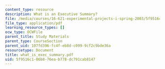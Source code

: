 ```yaml
---
content_type: resource
description: What is an Executive Summary?
file: /media/courses/16-621-experimental-projects-i-spring-2003/5f9516c106b876eab778dc791cab8147_what_is_exec_summary.pdf
file_type: application/pdf
learning_resource_types: []
ocw_type: OCWFile
parent_title: Study Materials
parent_type: CourseSection
parent_uid: 107fd396-fc4f-eb8d-c099-9cf2c9bde36a
resourcetype: Document
title: what_is_exec_summary.pdf
uid: 5f9516c1-06b8-76ea-b778-dc791cab8147
---
```

